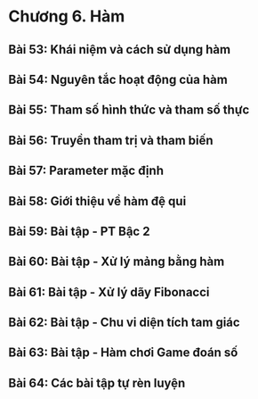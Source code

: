 # Chương 6. Hàm

## Bài 53: Khái niệm và cách sử dụng hàm

## Bài 54: Nguyên tắc hoạt động của hàm

## Bài 55: Tham số hình thức và tham số thực

## Bài 56: Truyền tham trị và tham biến
 
## Bài 57: Parameter mặc định
 
## Bài 58: Giới thiệu về hàm đệ qui
 
## Bài 59: Bài tập - PT Bậc 2
 
## Bài 60: Bài tập - Xử lý mảng bằng hàm
 
## Bài 61: Bài tập - Xử lý dãy Fibonacci
 
## Bài 62: Bài tập - Chu vi diện tích tam giác
 
## Bài 63: Bài tập - Hàm chơi Game đoán số
 
## Bài 64: Các bài tập tự rèn luyện
